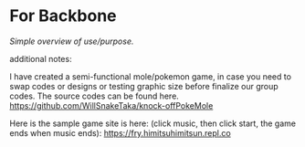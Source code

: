 # For Backbone
_Simple overview of use/purpose._






additional notes:

I have created a semi-functional mole/pokemon game, in case you need to swap codes or designs or testing graphic size before finalize our group codes. The source codes can be found here. 
https://github.com/WillSnakeTaka/knock-offPokeMole

Here is the sample game site is here: (click music, then click start, the game ends when music ends): 
https://fry.himitsuhimitsun.repl.co


